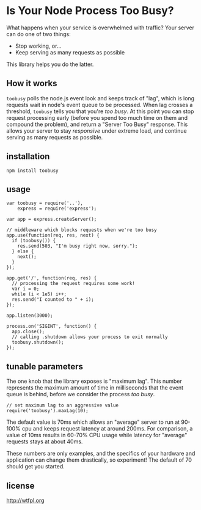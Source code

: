 # Is Your Node Process Too Busy?

What happens when your service is overwhelmed with traffic?  Your
server can do one of two things:

  * Stop working, or...
  * Keep serving as many requests as possible

This library helps you do the latter.

## How it works

`toobusy` polls the node.js event look and keeps track of "lag", which is long requests wait in node's event queue to be processed.
When lag crosses a threshold, `toobusy` tells you that you're *too busy*.
At this point you can stop request processing early (before you spend too much time on them and compound the problem), and return a "Server Too Busy" response.
This allows your server to stay *responsive* under extreme load, and continue serving as many requests as possible.

## installation

    npm install toobusy

## usage

    var toobusy = require('..'),
        express = require('express');
    
    var app = express.createServer();
    
    // middleware which blocks requests when we're too busy
    app.use(function(req, res, next) {
      if (toobusy()) {
        res.send(503, "I'm busy right now, sorry.");
      } else {
        next();
      } 
    });
    
    app.get('/', function(req, res) {
      // processing the request requires some work!
      var i = 0;
      while (i < 1e5) i++;
      res.send("I counted to " + i);
    });
    
    app.listen(3000);
    
    process.on('SIGINT', function() {
      app.close();
      // calling .shutdown allows your process to exit normally
      toobusy.shutdown();
    });

## tunable parameters

The one knob that the library exposes is "maximum lag".  This number represents the maximum amount of time in milliseconds that the event queue is behind, before we consider the process *too busy*.

    // set maximum lag to an aggressive value
    require('toobusy').maxLag(10);

The default value is 70ms which allows an "average" server to run at 90-100% cpu and keeps request latency at around 200ms.
For comparison, a value of 10ms results in 60-70% CPU usage while latency for "average" requests stays at about 40ms.

These numbers are only examples, and the specifics of your hardware and application can change them drastically, so experiment!  The default of 70 should get you started.

## license

http://wtfpl.org
